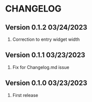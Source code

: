 # CHANGELOG

## Version 0.1.2 03/24/2023
1. Correction to entry widget width

## Version 0.1.1 03/23/2023
1. Fix for Changelog.md issue

## Version 0.1.0 03/23/2023
1. First release

